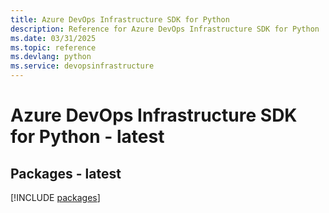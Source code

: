 ```yaml
---
title: Azure DevOps Infrastructure SDK for Python
description: Reference for Azure DevOps Infrastructure SDK for Python
ms.date: 03/31/2025
ms.topic: reference
ms.devlang: python
ms.service: devopsinfrastructure
---
```

# Azure DevOps Infrastructure SDK for Python - latest
## Packages - latest
[!INCLUDE [packages](devops-infrastructure-index.md)]